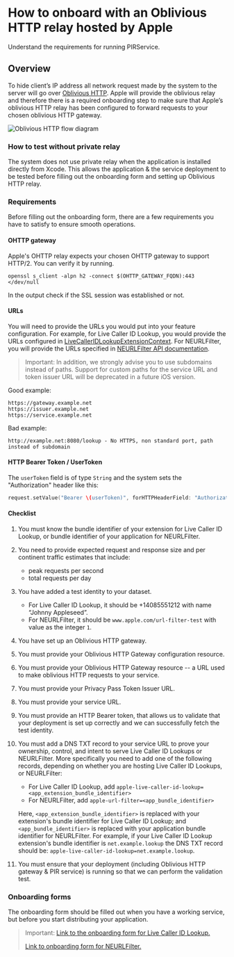 # How to onboard with an Oblivious HTTP relay hosted by Apple

Understand the requirements for running PIRService.

## Overview

To hide client’s IP address all network request made by the system to the server will go over
[Oblivious HTTP](https://www.rfc-editor.org/rfc/rfc9458). Apple will provide the oblivious relay and therefore there is
a required onboarding step to make sure that Apple’s oblivious HTTP relay has been configured to forward requests to
your chosen oblivious HTTP gateway.

![Oblivious HTTP flow diagram](oblivious-http.png)

### How to test without private relay

The system does not use private relay when the application is installed directly from Xcode. This allows the
application & the service deployment to be tested before filling out the onboarding form and setting up Oblivious HTTP
relay.


### Requirements

Before filling out the onboarding form, there are a few requirements you have to satisfy to ensure smooth operations.

#### OHTTP gateway

Apple's OHTTP relay expects your chosen OHTTP gateway to support HTTP/2. You can verify it by running.
```
openssl s_client -alpn h2 -connect $(OHTTP_GATEWAY_FQDN):443 </dev/null
```
In the output check if the SSL session was established or not.

#### URLs
You will need to provide the URLs you would put into your feature configuration. For example, for Live Caller ID Lookup, you would provide the URLs configured in
[LiveCallerIDLookupExtensionContext](https://developer.apple.com/documentation/identitylookup/livecalleridlookupextensioncontext). For NEURLFilter, you will provide the URLs specified in [NEURLFilter API documentation](https://developer.apple.com/documentation/networkextension/neurlfiltermanager).

> Important: In addition, we strongly advise you to use subdomains instead of paths. Support for custom paths for the
> service URL and token issuer URL will be deprecated in a future iOS version.

Good example:
```
https://gateway.example.net
https://issuer.example.net
https://service.example.net
```

Bad example:
```
http://example.net:8080/lookup - No HTTPS, non standard port, path instead of subdomain
```

#### HTTP Bearer Token / UserToken
The `userToken` field is of type `String` and the system sets the "Authorization" header like this:
```swift
request.setValue("Bearer \(userToken)", forHTTPHeaderField: "Authorization")
```

#### Checklist

1. You must know the bundle identifier of your extension for Live Caller ID Lookup, or bundle identifier of your application for NEURLFilter.
2. You need to provide expected request and response size and per continent traffic estimates that include:
    * peak requests per second
    * total requests per day
3. You have added a test identity to your dataset.
    * For Live Caller ID Lookup, it should be +14085551212 with name “Johnny Appleseed”.
    * For NEURLFilter, it should be `www.apple.com/url-filter-test` with value as the integer `1`.
4. You have set up an Oblivious HTTP gateway.
5. You must provide your Oblivious HTTP Gateway configuration resource.
6. You must provide your Oblivious HTTP Gateway resource -- a URL used to make oblivious HTTP requests to your service.
7. You must provide your Privacy Pass Token Issuer URL.
8. You must provide your service URL.
9. You must provide an HTTP Bearer token, that allows us to validate that your deployment is set up correctly and we can
   successfully fetch the test identity.
10. You must add a DNS TXT record to your service URL to prove your ownership, control, and intent to serve Live Caller
    ID Lookups or NEURLFilter. More specifically you need to add one of the following records, depending on whether you are hosting
    Live Caller ID Lookups, or NEURLFilter:
    * For Live Caller ID Lookup, add `apple-live-caller-id-lookup=<app_extension_bundle_identifier>`
    * For NEURLFilter, add `apple-url-filter=<app_bundle_identifier>`

    Here, `<app_extension_bundle_identifier>` is replaced with your extension's bundle identifier for Live Caller ID Lookup; and `<app_bundle_identifier>` is replaced with your application bundle identifier for NEURLFilter. For example, if your Live Caller ID Lookup
    extension's bundle identifier is `net.example.lookup` the DNS TXT record should be: `apple-live-caller-id-lookup=net.example.lookup`.
11. You must ensure that your deployment (including Oblivious HTTP gateway & PIR service) is running so that we can
    perform the validation test.

### Onboarding forms

The onboarding form should be filled out when you have a working service, but before you start distributing your
application.

> Important:
> [Link to the onboarding form for Live Caller ID Lookup.](https://developer.apple.com/contact/request/live-caller-id-lookup/)
>
> [Link to onboarding form for NEURLFilter.](https://developer.apple.com/contact/request/network-extension-url-filter)
